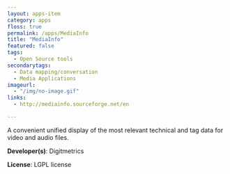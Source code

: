 ```yaml
---
layout: apps-item
category: apps
floss: true
permalink: /apps/MediaInfo
title: "MediaInfo"
featured: false
tags:
  - Open Source tools
secondarytags:
  - Data mapping/conversation
  - Media Applications
imageurl:
  - "/img/no-image.gif"
links:
  - http://mediainfo.sourceforge.net/en

---
```

A convenient unified display of the most relevant technical and tag data for video and audio files.

**Developer(s)**: Digitmetrics

**License**: LGPL license

